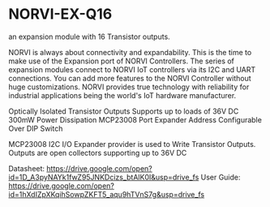 # NORVI-EX-Q16
an expansion module with 16 Transistor outputs.

NORVI is always about connectivity and expandability. This is the time to make use of the Expansion port of NORVI Controllers. 
The series of expansion modules connect to NORVI IoT controllers via its I2C and UART connections. 
You can add more features to the NORVI Controller without huge customizations. 
NORVI provides true technology with reliability for industrial applications being the world's IoT hardware manufacturer.

Optically Isolated Transistor Outputs
Supports up to loads of 36V DC
300mW Power Dissipation
MCP23008 Port Expander
Address Configurable Over DIP Switch

MCP23008 I2C I/O Expander provider is used to Write Transistor Outputs. 
Outputs are open collectors supporting up to 36V DC

Datasheet:   https://drive.google.com/open?id=1D_A3pyNAYk1fwZ95JNKDcizs_btAlK0I&usp=drive_fs
User Guide:  https://drive.google.com/open?id=1hXdIZpXKqihSowpZKFT5_aqu9hTVnS7g&usp=drive_fs

